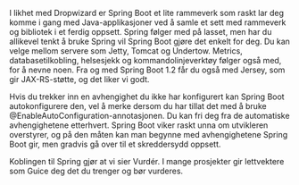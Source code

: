 I likhet med Dropwizard er Spring Boot et lite rammeverk som raskt lar deg komme i gang med Java-applikasjoner ved å samle et sett med rammeverk og bibliotek i et ferdig oppsett. Spring følger med på lasset, men har du allikevel tenkt å bruke Spring vil Spring Boot gjøre det enkelt for deg. Du kan velge mellom servere som Jetty, Tomcat og Undertow. Metrics, databasetilkobling, helsesjekk og kommandolinjeverktøy følger også med, for å nevne noen. Fra og med Spring Boot 1.2 får du også med Jersey, som gir JAX-RS-støtte, og det liker vi godt.

Hvis du trekker inn en avhengighet du ikke har konfigurert kan Spring Boot autokonfigurere den, vel å merke dersom du har tillat det med å bruke @EnableAutoConfiguration-annotasjonen. Du kan fri deg fra de automatiske avhengighetene etterhvert. Spring Boot viker raskt unna om utvikleren overstyrer, og på den måten kan man begynne med avhengighetene Spring Boot gir, men gradvis gå over til et skreddersydd oppsett.

Koblingen til Spring gjør at vi sier Vurdér. I mange prosjekter gir lettvektere som Guice deg det du trenger og bør vurderes.